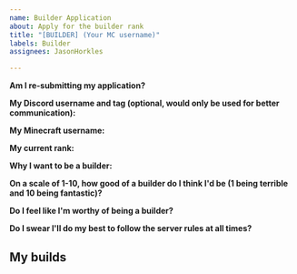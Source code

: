 ```yaml
---
name: Builder Application
about: Apply for the builder rank
title: "[BUILDER] (Your MC username)"
labels: Builder
assignees: JasonHorkles

---
```


<!--- If an application is declined, you may submit it again in 1 month. Make sure you have everything (/builder command in-game) before applying. If the application isn't responded to quickly, it may be because we want to give it some more time before making a decision. Be patient. --->

**Am I re-submitting my application?**
<!--- Write your answer on this line --->

**My Discord username and tag (optional, would only be used for better communication):**


**My Minecraft username:**


**My current rank:**


**Why I want to be a builder:**


**On a scale of 1-10, how good of a builder do I think I'd be (1 being terrible and 10 being fantastic)?**


**Do I feel like I'm worthy of being a builder?**


**Do I swear I'll do my best to follow the server rules at all times?**


## My builds
<!--- Click the button right below this text to upload the images here. Check the preview tab to make sure the formatting is right --->
